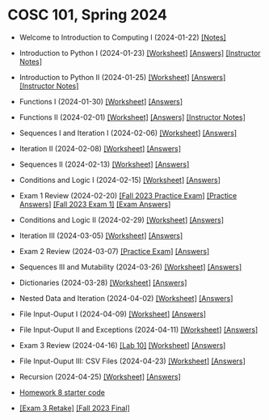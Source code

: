 # COSC 101, Spring 2024

- Welcome to Introduction to Computing I (2024-01-22) [[Notes]](./files/1_22.pdf)

- Introduction to Python I (2024-01-23) [[Worksheet]](./files/1_23.pdf) [[Answers]](./files/1_23_ans.pdf) [[Instructor Notes]](./notes/1_23.txt)

- Introduction to Python II (2024-01-25) [[Worksheet]](./files/1_25.pdf) [[Answers]](./files/1_25_ans.pdf) [[Instructor Notes]](./notes/1_25.txt)

- Functions I (2024-01-30) [[Worksheet]](./files/1_30.pdf) [[Answers]](./files/1_30_ans.pdf)

- Functions II (2024-02-01) [[Worksheet]](./files/2_1.pdf) [[Answers]](./files/2_1_ans.pdf) [[Instructor Notes]](./notes/2_1.txt)

- Sequences I and Iteration I (2024-02-06) [[Worksheet]](./files/2_6.pdf) [[Answers]](./files/2_6_ans.pdf)

- Iteration II (2024-02-08) [[Worksheet]](./files/2_8.pdf) [[Answers]](./files/2_8_ans.pdf)

- Sequences II (2024-02-13) [[Worksheet]](./files/2_13.pdf) [[Answers]](./files/2_13_ans.pdf)

- Conditions and Logic I (2024-02-15) [[Worksheet]](./files/2_15.pdf) [[Answers]](./files/2_15_ans.pdf)

- Exam 1 Review (2024-02-20) [[Fall 2023 Practice Exam]](./fall2023/9_26.pdf) [[Practice Answers]](./fall2023/9_26_answers.pdf) [[Fall 2023 Exam 1]](./files/exam1_fall23.pdf) [[Exam Answers]](./files/f23_exam1_ans.pdf)

 
- Conditions and Logic II (2024-02-29) [[Worksheet]](./files/2_29.pdf) [[Answers]](./files/2_29_ans.pdf) 

- Iteration III (2024-03-05) [[Worksheet]](./files/3_5.pdf) [[Answers]](./files/3_5_ans.pdf) 

- Exam 2 Review (2024-03-07) [[Practice Exam]](./fall2023/10_17.pdf) [[Answers]](./fall2023/10_17_answers.pdf)

- Sequences III and Mutability (2024-03-26) [[Worksheet]](./files/3_26.pdf) [[Answers]](./files/3_26_ans.pdf)

- Dictionaries (2024-03-28) [[Worksheet]](./files/3_28.pdf) [[Answers]](./files/3_28_ans.pdf)

- Nested Data and Iteration (2024-04-02) [[Worksheet]](./files/4_2.pdf) [[Answers]](./files/4_2_ans.pdf)

- File Input-Ouput I (2024-04-09) [[Worksheet]](./files/4_9.pdf) [[Answers]](./files/4_9_ans.pdf)

- File Input-Ouput II and Exceptions (2024-04-11) [[Worksheet]](./files/4_11.pdf) [[Answers]](./files/4_11_ans.pdf)

- Exam 3 Review (2024-04-16) [[Lab 10]](./files/lab10.zip) [[Worksheet]](./files/4_16.pdf) [[Answers]](./files/4_16_ans.pdf)

- File Input-Ouput III: CSV Files (2024-04-23) [[Worksheet]](./files/4_23.pdf) [[Answers]](./files/4_23_ans.pdf)

- Recursion (2024-04-25) [[Worksheet]](./files/4_25.pdf) [[Answers]](./files/4_25_ans.pdf)

- [Homework 8 starter code](./files/hw8.zip)

- [[Exam 3 Retake]](./files/4_30.pdf) [[Fall 2023 Final]](./files/5_2.pdf)

<!--
- Sequences II and Mutability I (2023-10-05) [[Worksheet]](./notes/10_5.pdf) [[Notes]](./answers/10_5_answers.pdf)

- Mutability II and Practice Problems (2023-10-12) [[Worksheet]](./notes/10_12.pdf) [[Notes]](./answers/10_12_answers.pdf)

- Dictionaries (2023-10-24) [[Worksheet]](./notes/10_24.pdf) [[Notes]](./answers/10_24_answers.pdf)

- Nested Data and Iteration (2023-10-26) [[Worksheet]](./notes/10_26.pdf) [[Notes]](./answers/10_26_answers.pdf)

- File Input-Ouput I (2023-10-31) [[Worksheet]](./notes/10_31.pdf) [[Notes]](./answers/10_31_answers.pdf)

- File Input-Ouput II and Exceptions (2023-11-02) [[Worksheet]](./notes/11_2.pdf) [[Notes]](./answers/11_2_answers.pdf)

- CSV Files (2023-11-07) [[Worksheet]](./notes/11_7.pdf) [[Notes]](./answers/11_7_answers.pdf)

- Recursion (2023-11-09) [[Worksheet]](./notes/11_9.pdf) [[Notes]](./answers/11_9_answers.pdf)

- Homework 8 in-class work (2023-11-28) [[Files]](./notes/hw8.zip) 

- Visualizing Data (2023-12-05) [[Worksheet]](./notes/12_5.pdf) [[Colab Link]](https://colab.research.google.com/drive/1kP9Q8EVM3vaXOFOiZEktlMrAyGArUb8d?usp=sharing)

- Final Review (2023-12-07) [[In-class Code]](./notes/review.zip) -->